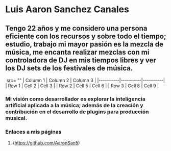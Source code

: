 # Luis Aaron Sanchez Canales
## Tengo 22 años y me considero una persona eficiente con los recursos y sobre todo el tiempo; estudio, trabajo mi mayor pasión es la mezcla de música, me encanta realizar mezclas con mi controladora de DJ en mis tiempos libres y ver los DJ sets de los festivales de música.
<img> src= "" 
| Column 1 | Column 2 | Column 3 |
|----------|----------|----------|
| Row 1    | Cell 2   | Cell 3   |
| Row 2    | Cell 5   | Cell 6   |
| Row 3    | Cell 8   | Cell 9   |

### Mi visión como desarrollador es explorar la inteligencia artificial aplicada a la música; además de la creación y contribución en el desarrollo de plugins para producción musical.
### Enlaces a mis páginas
1. (https://github.com/AaronSan5)
